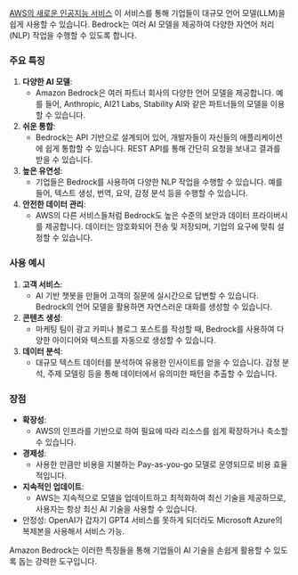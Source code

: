 [AWS의 새로운 인공지능 서비스](https://aws.amazon.com/ko/bedrock/?gclid=CjwKCAjwmrqzBhAoEiwAXVpgoofh7uqLObxlioat_PjHSDo_R35MgnZPmjZbty8I72QGqt_aGpNezBoCDjIQAvD_BwE&trk=07e11748-d254-4d68-b9eb-c40a095bfc9d&sc_channel=ps&ef_id=CjwKCAjwmrqzBhAoEiwAXVpgoofh7uqLObxlioat_PjHSDo_R35MgnZPmjZbty8I72QGqt_aGpNezBoCDjIQAvD_BwE:G:s&s_kwcid=AL!4422!3!692062154777!e!!g!!amazon%20bedrock!21048268287!157173579577)
이 서비스를 통해 기업들이 대규모 언어 모델(LLM)을 쉽게 사용할 수 있습니다. Bedrock는 여러 AI 모델을 제공하여 다양한 자연어 처리(NLP) 작업을 수행할 수 있도록 합니다. 
### 주요 특징

1. **다양한 AI 모델**:
    - Amazon Bedrock은 여러 파트너 회사의 다양한 언어 모델을 제공합니다. 예를 들어, Anthropic, AI21 Labs, Stability AI와 같은 파트너들의 모델을 이용할 수 있습니다.
2. **쉬운 통합**:
    - Bedrock는 API 기반으로 설계되어 있어, 개발자들이 자신들의 애플리케이션에 쉽게 통합할 수 있습니다. REST API를 통해 간단히 요청을 보내고 결과를 받을 수 있습니다.
3. **높은 유연성**:
    - 기업들은 Bedrock를 사용하여 다양한 NLP 작업을 수행할 수 있습니다. 예를 들어, 텍스트 생성, 번역, 요약, 감정 분석 등을 수행할 수 있습니다.
4. **안전한 데이터 관리**:
    - AWS의 다른 서비스들처럼 Bedrock도 높은 수준의 보안과 데이터 프라이버시를 제공합니다. 데이터는 암호화되어 전송 및 저장되며, 기업의 요구에 맞춰 설정할 수 있습니다.

### 사용 예시

1. **고객 서비스**:
    - AI 기반 챗봇을 만들어 고객의 질문에 실시간으로 답변할 수 있습니다. Bedrock의 언어 모델을 활용하면 자연스러운 대화를 생성할 수 있습니다.
2. **콘텐츠 생성**:
    - 마케팅 팀이 광고 카피나 블로그 포스트를 작성할 때, Bedrock를 사용하여 다양한 아이디어와 텍스트를 자동으로 생성할 수 있습니다.
3. **데이터 분석**:
    - 대규모 텍스트 데이터를 분석하여 유용한 인사이트를 얻을 수 있습니다. 감정 분석, 주제 모델링 등을 통해 데이터에서 유의미한 패턴을 추출할 수 있습니다.

### 장점

- **확장성**:
    - AWS의 인프라를 기반으로 하여 필요에 따라 리소스를 쉽게 확장하거나 축소할 수 있습니다.
- **경제성**:
    - 사용한 만큼만 비용을 지불하는 Pay-as-you-go 모델로 운영되므로 비용 효율적입니다.
- **지속적인 업데이트**:
    - AWS는 지속적으로 모델을 업데이트하고 최적화하여 최신 기술을 제공하므로, 사용자는 항상 최신 AI 기술을 사용할 수 있습니다.
- 안정성:
	  OpenAI가 갑자기 GPT4 서비스를 못하게 되더라도 Microsoft Azure의 복제본을 사용해서 서비스 가능.

Amazon Bedrock는 이러한 특징들을 통해 기업들이 AI 기술을 손쉽게 활용할 수 있도록 돕는 강력한 도구입니다.